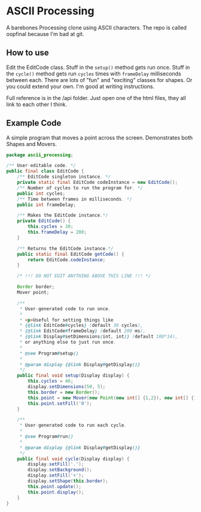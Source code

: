 # ASCII Processing

A barebones Processing clone using ASCII characters. The repo is called oopfinal because I'm bad at git.

## How to use

Edit the EditCode class. Stuff in the `setup()` method gets run once. Stuff in the `cycle()` method gets run `cycles` times with `frameDelay` milliseconds between each. There are lots of "fun" and "exciting" classes for shapes. Or you could extend your own. I'm good at writing instructions.

Full reference is in the /api folder. Just open one of the html files, they all link to each other I think.

## Example Code

A simple program that moves a point across the screen. Demonstrates both Shapes and Movers. 
```java
package ascii_processing;

/** User-editable code. */
public final class EditCode {
    /** EditCode singleton instance. */
    private static final EditCode codeInstance = new EditCode();
    /** Number of cycles to run the program for. */
    public int cycles;
    /** Time between frames in milliseconds. */
    public int frameDelay;

    /** Makes the EditCode instance.*/
    private EditCode() {
        this.cycles = 30;
        this.frameDelay = 200;
    }

    /** Returns the EditCode instance.*/
    public static final EditCode getCode() {
        return EditCode.codeInstance;
    }

    /* !!! DO NOT EDIT ANYTHING ABOVE THIS LINE !!! */

    Border border;
    Mover point;

    /** 
     * User-generated code to run once. 
     * 
     * <p>Useful for setting things like
     * {@link EditCode#cycles} (default 30 cycles), 
     * {@link EditCode#frameDelay} (default 200 ms),
     * {@link Display#setDimensions(int, int)} (default 100*14),
     * or anything else to just run once.
     * 
     * @see Program#setup()
     * 
     * @param display {@link Display#getDisplay()}
     */
    public final void setup(Display display) {
        this.cycles = 46;
        display.setDimensions(50, 5);
        this.border = new Border();
        this.point = new Mover(new Point(new int[] {1,2}), new int[] {1,0});
        this.point.setFill('0');
    }

    /** 
     * User-generated code to run each cycle.
     * 
     * @see Program#run()
     * 
     * @param display {@link Display#getDisplay()}
     */
    public final void cycle(Display display) {
        display.setFill('.');
        display.setBackground();
        display.setFill('+');
        display.setShape(this.border);
        this.point.update();
        this.point.display();
    }
}
```
